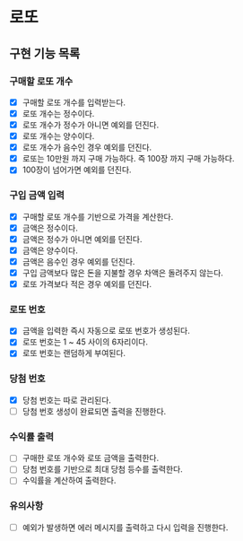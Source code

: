 # 로또

## 구현 기능 목록

### 구매할 로또 개수
 * [x] 구매할 로또 개수를 입력받는다.
 * [x] 로또 개수는 정수이다. 
 * [x] 로또 개수가 정수가 아니면 예외를 던진다.
 * [x] 로또 개수는 양수이다.
 * [x] 로또 개수가 음수인 경우 예외를 던진다.
 * [x] 로또는 10만원 까지 구매 가능하다. 즉 100장 까지 구매 가능하다.
 * [x] 100장이 넘어가면 예외를 던진다.

### 구입 금액 입력
 * [x] 구매할 로또 개수를 기반으로 가격을 계산한다.
 * [x] 금액은 정수이다.
 * [x] 금액은 정수가 아니면 예외를 던진다.
 * [x] 금액은 양수이다.
 * [x] 금액은 음수인 경우 예외를 던진다.
 * [x] 구입 금액보다 많은 돈을 지불할 경우 차액은 돌려주지 않는다.
 * [x] 로또 가격보다 적은 경우 예외를 던진다.

### 로또 번호
 * [x] 금액을 입력한 즉시 자동으로 로또 번호가 생성된다.
 * [x] 로또 번호는 1 ~ 45 사이의 6자리이다.
 * [x] 로또 번호는 랜덤하게 부여된다.

### 당첨 번호
 * [x] 당첨 번호는 따로 관리된다.
 * [ ] 당첨 번호 생성이 완료되면 출력을 진행한다.

### 수익률 출력
 * [ ] 구매한 로또 개수와 로또 금액을 출력한다.
 * [ ] 당첨 번호를 기반으로 최대 당첨 등수를 출력한다.
 * [ ] 수익률을 계산하여 출력한다.

### 유의사항
 * [ ] 예외가 발생하면 에러 메시지를 출력하고 다시 입력을 진행한다.